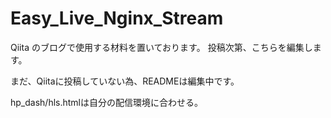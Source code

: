 # Easy_Live_Nginx_Stream

Qiita のブログで使用する材料を置いております。
投稿次第、こちらを編集します。

まだ、Qiitaに投稿していない為、READMEは編集中です。

hp_dash/hls.htmlは自分の配信環境に合わせる。